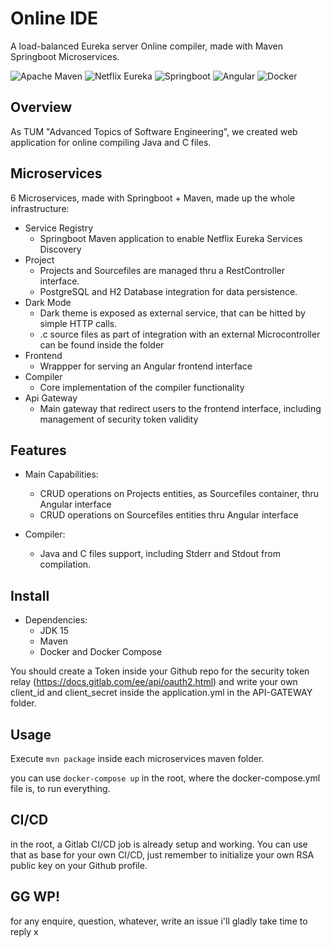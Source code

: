 # Online IDE

A load-balanced Eureka server Online compiler, made with Maven Springboot Microservices.

![Apache Maven](https://img.shields.io/badge/Apache%20Maven-brightgreen)
![Netflix Eureka](https://img.shields.io/badge/Netflix%20Eureka-red)
![Springboot](https://img.shields.io/badge/Springboot-orange)
![Angular](https://img.shields.io/badge/Angular-blu)
![Docker](https://img.shields.io/badge/Docker-lightblu)

## Overview

As TUM "Advanced Topics of Software Engineering", we created web application for online compiling Java and C files. 

## Microservices 

6 Microservices, made with Springboot + Maven, made up the whole infrastructure:

- Service Registry
	* Springboot Maven application to enable Netflix Eureka Services Discovery
- Project
	* Projects and Sourcefiles are managed thru a RestController interface.
	* PostgreSQL and H2 Database integration for data persistence.
- Dark Mode
	* Dark theme is exposed as external service, that can be hitted by simple HTTP calls.
	* .c source files as part of integration with an external Microcontroller can be found inside the folder
- Frontend
	* Wrappper for serving an Angular frontend interface
- Compiler
	* Core implementation of the compiler functionality
- Api Gateway
	* Main gateway that redirect users to the frontend interface, including management of security token validity 


## Features
- Main Capabilities:
	* CRUD operations on Projects entities, as Sourcefiles container, thru Angular interface
	* CRUD operations on Sourcefiles entities thru Angular interface

- Compiler: 
	* Java and C files support, including Stderr and Stdout from compilation.

## Install

- Dependencies:
    * JDK 15
    * Maven
    * Docker and Docker Compose 

You should create a Token inside your Github repo for the security token relay (https://docs.gitlab.com/ee/api/oauth2.html)
and write your own client_id and client_secret inside the application.yml in the API-GATEWAY folder.

## Usage

Execute ``mvn package`` inside each microservices maven folder.

you can use ``docker-compose up`` in the root, where the docker-compose.yml file is, to run everything.

## CI/CD

in the root, a Gitlab CI/CD job is already setup and working.
You can use that as base for your own CI/CD, just remember to initialize your own RSA public key on your Github profile.

## GG WP! 

for any enquire, question, whatever, write an issue i'll gladly take time to reply x